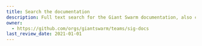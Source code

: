 ```yaml
---
title: Search the documentation
description: Full text search for the Giant Swarm documentation, also covering the REST API documentation and release notes.
owner:
  - https://github.com/orgs/giantswarm/teams/sig-docs
last_review_date: 2021-01-01
---
```

